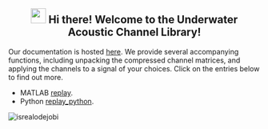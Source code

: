 <h2 align="center"><img src = "https://raw.githubusercontent.com/MartinHeinz/MartinHeinz/master/wave.gif" width = 30px> Hi there! Welcome to the Underwater Acoustic Channel Library! </h2>

Our documentation is hosted [here](https://uwa-channels.github.io). We provide several accompanying functions, including unpacking the compressed channel matrices, and applying the channels to a signal of your choices. Click on the entries below to find out more.

* MATLAB [replay](https://github.com/uwa-channels/replay).
* Python [replay_python](https://github.com/uwa-channels/replay_python).

<p align="left"> <img src="https://komarev.com/ghpvc/?username=uwa-channels&label=Profile%20views&color=0e75b6&style=flat" alt="isrealodejobi" />
</p>
